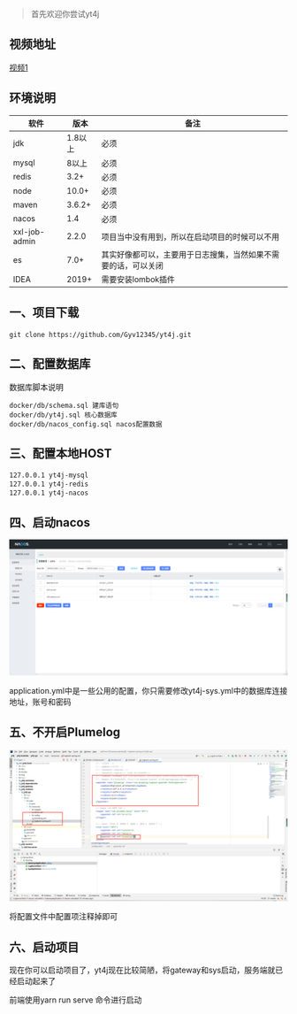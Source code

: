 
> 首先欢迎你尝试yt4j

## 视频地址

[视频1](https://www.bilibili.com/video/BV1pK4y1K7YM)

## 环境说明

| 软件          | 版本    | 备注                                                         |
| ------------- | ------- | ------------------------------------------------------------ |
| jdk           | 1.8以上 | 必须                                                         |
| mysql         | 8以上   | 必须                                                         |
| redis         | 3.2+    | 必须                                                         |
| node          | 10.0+   | 必须                                                         |
| maven         | 3.6.2+  | 必须                                                         |
| nacos         | 1.4     | 必须                                                         |
| xxl-job-admin | 2.2.0   | 项目当中没有用到，所以在启动项目的时候可以不用               |
| es            | 7.0+    | 其实好像都可以，主要用于日志搜集，当然如果不需要的话，可以关闭 |
| IDEA          | 2019+   | 需要安装lombok插件                                           |

## 一、项目下载

~~~shell
git clone https://github.com/Gyv12345/yt4j.git
~~~

## 二、配置数据库

数据库脚本说明

~~~shell
docker/db/schema.sql 建库语句
docker/db/yt4j.sql 核心数据库
docker/db/nacos_config.sql nacos配置数据
~~~

## 三、配置本地HOST

~~~shell
127.0.0.1 yt4j-mysql
127.0.0.1 yt4j-redis
127.0.0.1 yt4j-nacos
~~~

## 四、启动nacos

![nacos](..\img\5.png)

application.yml中是一些公用的配置，你只需要修改yt4j-sys.yml中的数据库连接地址，账号和密码

## 五、不开启Plumelog

![Plumelog](..\img\6.png)

将配置文件中配置项注释掉即可

## 六、启动项目

现在你可以启动项目了，yt4j现在比较简陋，将gateway和sys启动，服务端就已经启动起来了

前端使用yarn run serve 命令进行启动

